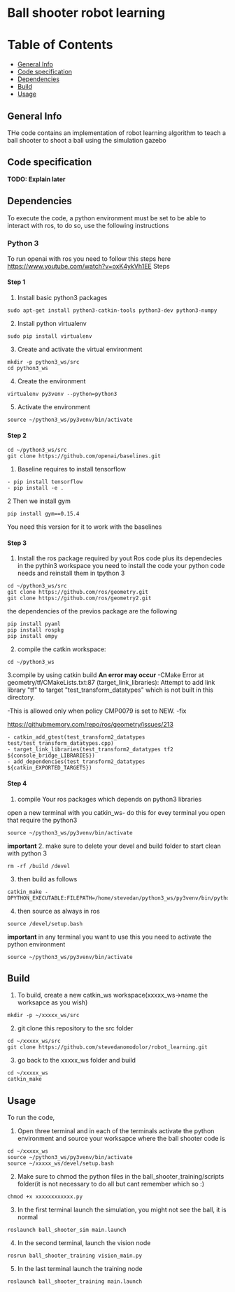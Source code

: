 # Ball shooter robot learning

# Table of Contents
* [General Info](#General-info)
* [Code specification](#Code-specification)
* [Dependencies](#Dependencies)
* [Build](#Build)
* [Usage](#Usage)

## General Info
THe code contains an implementation of robot learning algorithm to teach a ball shooter to shoot a ball using the simulation gazebo

## Code specification
**TODO: Explain later**

## Dependencies
To execute the code, a python environment must be set to be able to interact with ros, to do so, use the following instructions
### Python 3
To run openai with ros you need to follow this steps here
https://www.youtube.com/watch?v=oxK4ykVh1EE
Steps

#### **Step 1**
1. Install basic python3 packages
```
sudo apt-get install python3-catkin-tools python3-dev python3-numpy
```
2. Install python virtualenv
```
sudo pip install virtualenv
```
3. Create and activate the virtual environment
```
mkdir -p python3_ws/src
cd python3_ws
```
4. Create the environment
```
virtualenv py3venv --python=python3
```
5. Activate the environment
```
source ~/python3_ws/py3venv/bin/activate
```

#### **Step 2**
```
cd ~/python3_ws/src
git clone https://github.com/openai/baselines.git
```
1. Baseline requires to install tensorflow
```
- pip install tensorflow
- pip install -e .
```
2 Then we install gym
```
pip install gym==0.15.4
```
You need this version for it to work with the baselines

#### **Step 3**
1. Install the ros package required by yout Ros code plus its dependecies in the pythin3 workspace
you need to install the code your python code needs and reinstall them in tpython 3
```
cd ~/python3_ws/src
git clone https://github.com/ros/geometry.git
git clone https://github.com/ros/geometry2.git
```
the dependencies of the previos package are the following
```
pip install pyaml
pip install rospkg
pip install empy
```

2. compile the catkin workspace:
```
cd ~/python3_ws
```
3.compile by using catkin build
**An error may occur**
-CMake Error at geometry/tf/CMakeLists.txt:87 (target_link_libraries):
  Attempt to add link library "tf" to target "test_transform_datatypes" which
  is not built in this directory.

  -This is allowed only when policy CMP0079 is set to NEW.
-fix

https://githubmemory.com/repo/ros/geometry/issues/213
```
- catkin_add_gtest(test_transform2_datatypes test/test_transform_datatypes.cpp)
- target_link_libraries(test_transform2_datatypes tf2  ${console_bridge_LIBRARIES})
- add_dependencies(test_transform2_datatypes ${catkin_EXPORTED_TARGETS})
```

#### **Step 4**
1. compile Your ros packages which depends on python3 libraries

open a new terminal with you catkin_ws- do this for evey terminal you open that require the python3
```
source ~/python3_ws/py3venv/bin/activate
```
**important**
2. make sure to delete your devel and build folder to start clean with python 3
```
rm -rf /build /devel
```
3. then build as follows
```
catkin_make -DPYTHON_EXECUTABLE:FILEPATH=/home/stevedan/python3_ws/py3venv/bin/python
```
4. then source as always in ros
```
source /devel/setup.bash
```

**important**
in any terminal you want to use this you need to activate the python environment
```
source ~/python3_ws/py3venv/bin/activate
```
## Build
1. To build, create a new catkin_ws workspace(xxxxx_ws->name the worksapce as you wish)
```
mkdir -p ~/xxxxx_ws/src
```
2. git clone this repository to the src folder
```
cd ~/xxxxx_ws/src
git clone https://github.com/stevedanomodolor/robot_learning.git
```
3. go back to the xxxxx_ws folder and build
```
cd ~/xxxxx_ws
catkin_make
```
## Usage
To run the code,
1. Open three terminal and in each of the terminals activate the python environment and source your worksapce where the ball shooter code is
 ```
 cd ~/xxxxx_ws
 source ~/python3_ws/py3venv/bin/activate
 source ~/xxxxx_ws/devel/setup.bash
 ```
 2. Make sure to chmod the python files in the ball_shooter_training/scripts folder(it is not necessary to do all but cant remember which so :)
 ```
 chmod +x xxxxxxxxxxxx.py
 ```
 3. In the first terminal launch the simulation, you might not see the ball, it is normal
 ```
roslaunch ball_shooter_sim main.launch
 ```
 4. In the second terminal, launch the vision node
 ```
rosrun ball_shooter_training vision_main.py
 ```
 5. In the last terminal launch the training node
 ```
roslaunch ball_shooter_training main.launch 
 ```
